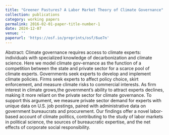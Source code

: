 ```yaml
---
title: "Greener Pastures? A Labor Market Theory of Climate Governance"
collection: publications
category: working papers
permalink: 2016-02-01-paper-title-number-1
date: 2024-12-07
venue: ''
paperurl: 'https://osf.io/preprints/osf/6ue7n'
---
```


Abstract: Climate governance requires access to climate experts: individuals with specialized knowledge of decarbonization and climate science.  Here we model climate gov-ernance as the function of a competition between the state and private sector for a scarce pool of climate experts. Governments seek experts to develop and implement climate policies. Firms seek experts to affect policy choice, skirt enforcement, and measure climate risks to commercial interests.  As firm interest in climate grows,the government’s ability to attract experts declines, making it more reliant on the private sector for climate governance.  To support this argument, we measure private sector demand for experts with unique data on U.S. job postings, paired with administrative data on government bureaucrats and procurement. Our findings offer a novel labor-based account of climate politics, contributing to the study of labor markets in political science, the sources of bureaucratic expertise, and the net effects of corporate social responsibility.
